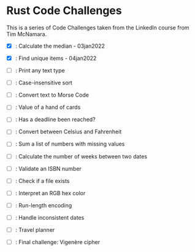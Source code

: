 # Rust Code Challenges

This is a series of Code Challenges taken from the LinkedIn course from Tim McNamara.

- [X] : Calculate the median                                              - 03jan2022
- [X] : Find unique items                                                 - 04jan2022
- [ ] : Print any text type
- [ ] : Case-insensitive sort
- [ ] : Convert text to Morse Code
- [ ] : Value of a hand of cards
- [ ] : Has a deadline been reached?
- [ ] : Convert between Celsius and Fahrenheit
- [ ] : Sum a list of numbers with missing values
- [ ] : Calculate the number of weeks between two dates
- [ ] : Validate an ISBN number
- [ ] : Check if a file exists
- [ ] : Interpret an RGB hex color
- [ ] : Run-length encoding
- [ ] : Handle inconsistent dates
- [ ] : Travel planner
- [ ] : Final challenge: Vigenère cipher



